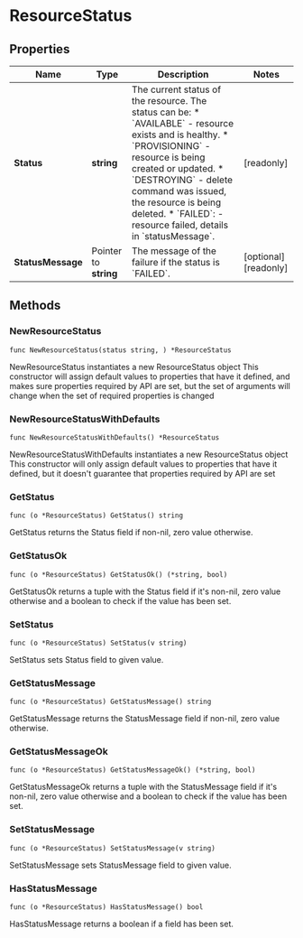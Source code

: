 # ResourceStatus

## Properties

|Name | Type | Description | Notes|
|------------ | ------------- | ------------- | -------------|
|**Status** | **string** | The current status of the resource. The status can be:  * &#x60;AVAILABLE&#x60; - resource exists and is healthy. * &#x60;PROVISIONING&#x60; - resource is being created or updated. * &#x60;DESTROYING&#x60; - delete command was issued, the resource is being deleted. * &#x60;FAILED&#x60;: - resource failed, details in &#x60;statusMessage&#x60;.  | [readonly] |
|**StatusMessage** | Pointer to **string** | The message of the failure if the status is &#x60;FAILED&#x60;.  | [optional] [readonly] |

## Methods

### NewResourceStatus

`func NewResourceStatus(status string, ) *ResourceStatus`

NewResourceStatus instantiates a new ResourceStatus object
This constructor will assign default values to properties that have it defined,
and makes sure properties required by API are set, but the set of arguments
will change when the set of required properties is changed

### NewResourceStatusWithDefaults

`func NewResourceStatusWithDefaults() *ResourceStatus`

NewResourceStatusWithDefaults instantiates a new ResourceStatus object
This constructor will only assign default values to properties that have it defined,
but it doesn't guarantee that properties required by API are set

### GetStatus

`func (o *ResourceStatus) GetStatus() string`

GetStatus returns the Status field if non-nil, zero value otherwise.

### GetStatusOk

`func (o *ResourceStatus) GetStatusOk() (*string, bool)`

GetStatusOk returns a tuple with the Status field if it's non-nil, zero value otherwise
and a boolean to check if the value has been set.

### SetStatus

`func (o *ResourceStatus) SetStatus(v string)`

SetStatus sets Status field to given value.


### GetStatusMessage

`func (o *ResourceStatus) GetStatusMessage() string`

GetStatusMessage returns the StatusMessage field if non-nil, zero value otherwise.

### GetStatusMessageOk

`func (o *ResourceStatus) GetStatusMessageOk() (*string, bool)`

GetStatusMessageOk returns a tuple with the StatusMessage field if it's non-nil, zero value otherwise
and a boolean to check if the value has been set.

### SetStatusMessage

`func (o *ResourceStatus) SetStatusMessage(v string)`

SetStatusMessage sets StatusMessage field to given value.

### HasStatusMessage

`func (o *ResourceStatus) HasStatusMessage() bool`

HasStatusMessage returns a boolean if a field has been set.


